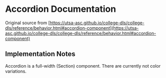 # Accordion Documentation

Original source from [https://utsa-asc.github.io/college-dls/college-dls/reference/behavior.html#accordion-component](https://utsa-asc.github.io/college-dls/college-dls/reference/behavior.html#accordion-component)
## Implementation Notes

Accordion is a full-width (Section) component.  There are currently not color variations.
